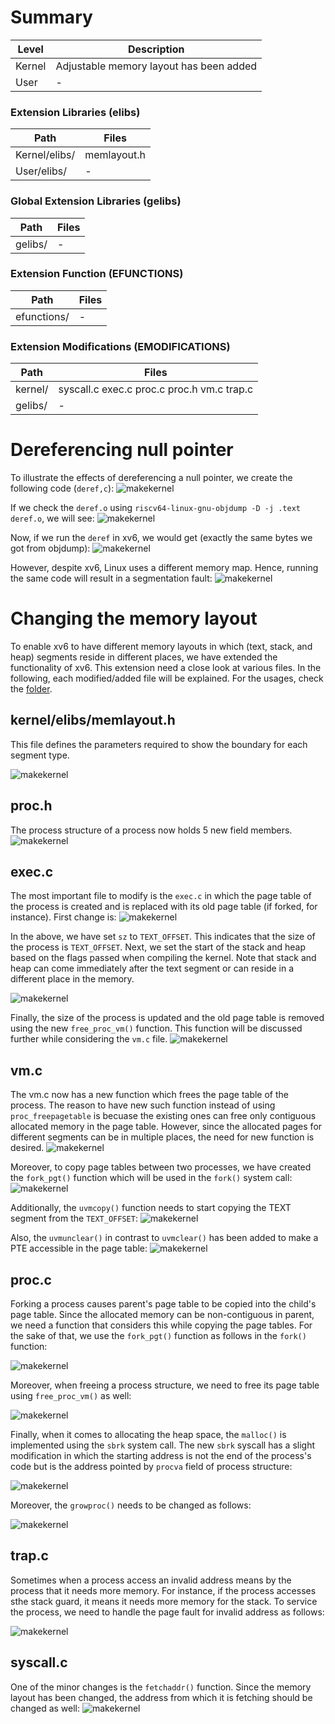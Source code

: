 # Summary
Level | Description |
| --- | --- |
| Kernel | Adjustable memory layout has been added |
| User | - |

### Extension Libraries (elibs)
Path | Files |
| --- | --- |
| Kernel/elibs/ | memlayout.h |
| User/elibs/ |  - |

### Global Extension Libraries (gelibs)
Path | Files |
| --- | --- |
| gelibs/ | - |

### Extension Function (EFUNCTIONS)
Path | Files |
| --- | --- |
| efunctions/ | - |

### Extension Modifications (EMODIFICATIONS)
Path | Files |
| --- | --- |
| kernel/ | syscall.c exec.c proc.c proc.h vm.c trap.c |
| gelibs/ | - |




# Dereferencing null pointer

To illustrate the effects of dereferencing a null pointer, we create the following code (`deref,c`):
![makekernel](https://github.com/gkiarashv/xv6/blob/main/images/deref10.png)

If we check the `deref.o` using `riscv64-linux-gnu-objdump -D -j .text deref.o`, we will see:
![makekernel](https://github.com/gkiarashv/xv6/blob/main/images/derefobjdump.png)

Now, if we run the `deref` in xv6, we would get (exactly the same bytes we got from objdump):
![makekernel](https://github.com/gkiarashv/xv6/blob/main/images/linudxcode.png)

However, despite xv6, Linux uses a different memory map. Hence, running the same code will result in a segmentation fault:
![makekernel](https://github.com/gkiarashv/xv6/blob/main/images/linuxrun.png)




# Changing the memory layout
To enable xv6 to have different memory layouts in which (text, stack, and heap) segments reside in different places, we have extended the functionality of xv6. This extension need a close look at various files. In the following, each modified/added file will be explained. For the usages, check the [folder](https://github.com/gkiarashv/xv6/tree/main/contributions/Nov%2021%202023/usages).


## kernel/elibs/memlayout.h
This file defines the parameters required to show the boundary for each segment type.

![makekernel](https://github.com/gkiarashv/xv6/blob/main/images/memlayout.png)


## proc.h
The process structure of a process now holds 5 new field members.
![makekernel](https://github.com/gkiarashv/xv6/blob/main/images/procva.png)



## exec.c
The most important file to modify is the `exec.c` in which the page table of the process is created and is replaced with its old page table (if forked, for instance). First change is:
![makekernel](https://github.com/gkiarashv/xv6/blob/main/images/execva1.png)

In the above, we have set `sz` to `TEXT_OFFSET`. This indicates that the size of the process is `TEXT_OFFSET`. Next, we set the start of the stack and heap based on the flags passed when compiling
the kernel. Note that stack and heap can come immediately after the text segment or can reside in a different place in the memory.

![makekernel](https://github.com/gkiarashv/xv6/blob/main/images/execva2.png)


Finally, the size of the process is updated and the old page table is removed using the new `free_proc_vm()` function. This function will be discussed further while considering the `vm.c` file.
![makekernel](https://github.com/gkiarashv/xv6/blob/main/images/execva3.png)


## vm.c
The vm.c now has a new function which frees the page table of the process. The reason to have new such function instead of using `proc_freepagetable` is becuase the existing ones 
can free only contiguous allocated memory in the page table. However, since the allocated pages for different segments can be in multiple places, the need for new function is desired. 
![makekernel](https://github.com/gkiarashv/xv6/blob/main/images/freeprocvm2.png)

Moreover, to copy page tables between two processes, we have created the `fork_pgt()` function which will be used in the `fork()` system call:
![makekernel](https://github.com/gkiarashv/xv6/blob/main/images/forkpgt.png)

Additionally, the `uvmcopy()` function needs to start copying the TEXT segment from the `TEXT_OFFSET`:
![makekernel](https://github.com/gkiarashv/xv6/blob/main/images/uvmcopy.png)

Also, the `uvmunclear()` in contrast to `uvmclear()` has been added to make a PTE accessible in the page table:
![makekernel](https://github.com/gkiarashv/xv6/blob/main/images/uvmunclear.png)



## proc.c
Forking a process causes parent's page table to be copied into the child's page table. Since the allocated memory can be non-contiguous in parent, we need a function that considers this while copying the page tables. For the sake of that, we use the `fork_pgt()` function as follows in the `fork()` function:

![makekernel](https://github.com/gkiarashv/xv6/blob/main/images/forkva1.png)

Moreover, when freeing a process structure, we need to free its page table using `free_proc_vm()` as well:

![makekernel](https://github.com/gkiarashv/xv6/blob/main/images/freeproc.png)


Finally, when it comes to allocating the heap space, the `malloc()` is implemented using the `sbrk` system call. The new `sbrk` syscall has a slight modification in which the 
starting address is not the end of the process's code but is the address pointed by `procva` field of process structure:

![makekernel](https://github.com/gkiarashv/xv6/blob/main/images/sysbrk.png)

Moreover, the `growproc()` needs to be changed as follows:

![makekernel](https://github.com/gkiarashv/xv6/blob/main/images/growproc.png)



## trap.c
Sometimes when a process access an invalid address means by the process that it needs more memory. For instance, if the process accesses sthe stack guard, it means it needs more memory for 
the stack. To service the process, we need to handle the page fault for invalid address as follows:

![makekernel](https://github.com/gkiarashv/xv6/blob/main/images/trap.png)



## syscall.c
One of the minor changes is the `fetchaddr()` function. Since the memory layout has been changed, the address from which it is fetching should be changed as well:
![makekernel](https://github.com/gkiarashv/xv6/blob/main/images/fetchaddr.png)









